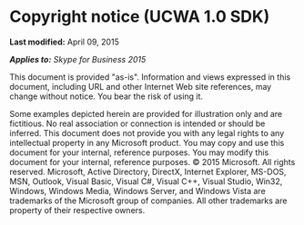 
# Copyright notice (UCWA 1.0 SDK)

 **Last modified:** April 09, 2015

 _**Applies to:** Skype for Business 2015_

This document is provided "as-is". Information and views expressed in this document, including URL and other Internet Web site references, may change without notice. You bear the risk of using it.

Some examples depicted herein are provided for illustration only and are fictitious. No real association or connection is intended or should be inferred.
This document does not provide you with any legal rights to any intellectual property in any Microsoft product. You may copy and use this document for your internal, reference purposes. You may modify this document for your internal, reference purposes.
© 2015 Microsoft. All rights reserved.
Microsoft, Active Directory, DirectX, Internet Explorer, MS-DOS, MSN, Outlook, Visual Basic, Visual C#, Visual C++, Visual Studio, Win32, Windows, Windows Media, Windows Server, and Windows Vista are trademarks of the Microsoft group of companies. All other trademarks are property of their respective owners.

